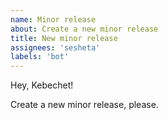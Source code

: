 ```yaml
---
name: Minor release
about: Create a new minor release
title: New minor release
assignees: 'sesheta'
labels: 'bot'
---
```


Hey, Kebechet!

Create a new minor release, please.
